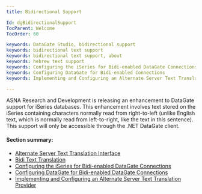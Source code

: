 ```yaml
---
title: Bidirectional Support

Id: dgBidirectionalSupport
TocParent: Welcome
TocOrder: 60

keywords: DataGate Studio, bidirectional support
keywords: bidirectional text support
keywords: bidirectional text support, about
keywords: hebrew text support
keywords: Configuring the iSeries for Bidi-enabled DataGate Connections
keywords: Configuring DataGate for Bidi-enabled Connections
keywords: Implementing and Configuring an Alternate Server Text Translation Provider

---
```


ASNA Research and Development is releasing an enhancement to DataGate support for iSeries databases. This enhancement involves text stored on the iSeries containing characters normally read from right-to-left (unlike English text, which is normally read from left-to-right, like the text in this sentence). This support will only be accessible through the .NET DataGate client.

#### Section summary:

- [Alternate Server Text Translation Interface](dgAlternateServerTextTrans.html)
- [Bidi Text Translation](dgBidiTextTranslation.html)
- [Configuring the iSeries for Bidi-enabled DataGate Connections](dgConfiguringiSeriesforBidi.html)
- [Configuring DataGate for Bidi-enabled DataGate Connections](dgConfiguringDataGateforBidi.html)
- [Implementing and Configuring an Alternate Server Text 
	  		Translation Provider](dgAlternateServerTextTranslationProvider.html)

